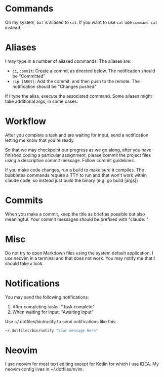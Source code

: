 # Commands

On my system, `bat` is aliased to `cat`. If you want to use `cat` use `command cat` instead.

# Aliases

I may type in a number of aliased commands. The aliases are:

- `ci`, `commit`: Create a commit as directed below. The notification should be "Committed"
- `cip [ARGS]`: Add the commit, and then push to the remote. The notification should be "Changes pushed"

If I type the alias, execute the associated command. Some aliases might take additional args, in some cases.

# Workflow

After you complete a task and are waiting for input, send a notification letting me know that you're ready.

So that we may checkpoint our progress as we go along, after you have finished coding a particular assignment, please commit the project files using a descriptive commit message. Follow commit guidelines.

If you make code changes, run a build to make sure it compiles. The bubbletea commands require a TTY to run and that won't work within claude code, so instead just build the binary (e.g. go build [args])

# Commits

When you make a commit, keep the title as brief as possible but also meaningful. Your commit messages should be prefixed with "claude: "

# Misc

Do not try to open Markdown files using the system default application. I use neovim in a terminal and that does not work. You may notify me that I should take a look.

# Notifications

You may send the following notifications:

1. After completing tasks: "Task complete"
2. When waiting for input: "Awaiting input"

Use ~/.dotfiles/bin/notify to send notifications like this:

```sh
~/.dotfiles/bin/notify "Your message here"
```

# Neovim

I use neovim for most text editing except for Kotlin for which I use IDEA.
My neovim config lives in ~/.dotfiles/nvim.
